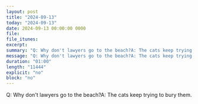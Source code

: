 ```yaml
---
layout: post
title: "2024-09-13"
today: "2024-09-13"
date: 2024-09-13 00:00:00 0000
file:
file_itunes:
excerpt:
summary: "Q: Why don't lawyers go to the beach?A: The cats keep trying to bury them."
message: "Q: Why don't lawyers go to the beach?A: The cats keep trying to bury them."
duration: "01:00"
length: "11444"
explicit: "no"
block: "no"
---
```

Q: Why don't lawyers go to the beach?A: The cats keep trying to bury them.

